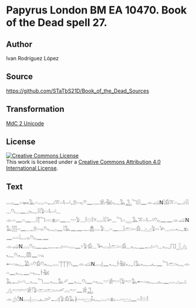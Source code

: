 # Papyrus London BM EA 10470. Book of the Dead spell 27.

## Author 

Ivan Rodríguez López

## Source 

https://github.com/STaTbS21D/Book_of_the_Dead_Sources

## Transformation 

[MdC 2 Unicode](https://statbs21d.github.io/mdc2unicode.html)

## License 

<a rel="license" href="http://creativecommons.org/licenses/by/4.0/"><img alt="Creative Commons License" style="border-width:0" src="https://i.creativecommons.org/l/by/4.0/88x31.png" /></a><br />This work is licensed under a <a rel="license" href="http://creativecommons.org/licenses/by/4.0/">Creative Commons Attribution 4.0 International License</a>.

## Text 

<hiero><rubrum>𓂋𓏤𓈖𓏏𓍃𓅓𓏏𓂋𓏏𓂝𓎁𓏏𓂡</rubrum>𓄂𓏏𓏭𓄣𓈖𓊃𓀀𓏤<rubrum>𓅖𓆑</rubrum>𓅓𓊻<rubrum>𓆓𓌃𓇋𓈖</rubrum>𓁹𓊩N𓇋𓀁𓎁𓏏𓂝𓇋𓇋𓈓𓄣𓏤𓈓𓈖𓈎𓆑𓇋𓇋𓅱𓏏𓂡𓈓<br>
𓁹𓏏𓈖𓏏𓈖𓈓𓇋𓐩𓆓𓏝𓁷𓏤𓏏𓈖𓈓𓎟𓅱𓈓𓎛𓇳𓎛𓎼𓂋𓇋𓇋𓅪𓈓𓆓𓏏𓇾𓅓𓎁𓏏𓂡𓄣𓏤𓊪𓈖𓈖𓁹𓊩N<br>
𓅓𓂭𓂭𓂭𓏏𓈖𓈓𓄂𓏏𓏭𓄣𓆑𓊪𓈖𓇋𓅓𓈖𓈖𓊃𓆣𓂋𓅱𓈓𓏏𓈖𓈓𓌃𓂧𓏏𓀁𓈓𓈋𓅱𓏏𓅪𓈓𓂋𓆑𓁷𓏤𓈖𓏏𓏏𓇋𓂋𓏭𓄣𓏤𓊪𓈖𓈖<br>
𓁹𓊩N𓐙𓄣𓏤𓊪𓈖𓈖𓉻𓂝𓏝𓂋𓈖𓏌𓅱𓀁𓈓𓅨𓂋𓌃𓂧𓏏𓀁𓈓𓆑𓈖𓂝𓏏𓄹𓈓𓆑𓉔𓃀𓂻𓆑𓄣𓏤𓆑𓏃𓈖𓏏𓏭<br>
𓄡𓏏𓏤𓆑𓅁𓏏𓄣𓀁𓄣𓏤𓆑𓂋𓊹𓊹𓊹𓄣𓏤𓈖𓁹𓊩N𓐙𓊤𓈖𓆑𓌂𓅖𓆑𓇋𓅓𓆑𓂜𓈖𓆓𓂧𓆑𓁹𓏏𓈖𓆑𓈖𓏏𓆑𓌂𓅖<br>
𓅓𓂝𓏏𓄹𓈓𓆑𓆓𓊃𓆑𓅓𓄔𓈖𓆑𓄣𓏤𓈖𓏏𓆑𓎟𓀀𓎢𓇋𓅱𓎢𓅓𓄡𓏏𓏤𓆑𓂜𓈖𓂋𓈎𓂢𓂻𓎢𓏌𓎢𓀀𓎘𓅱𓂧𓂧𓏝𓄕𓐝𓎢𓈖𓀀𓊻<br>
𓁹𓊨𓀭N𓐙𓊤𓐝𓊵𓌷𓂝𓊤𓅱𓀁𓅓𓋀𓏏𓏏𓈉𓄤𓆑𓂋𓏏𓁷𓏤𓐖𓏏𓈉𓈖𓏏𓎛𓇳𓎛<br></hiero>